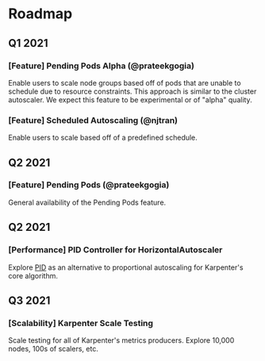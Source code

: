 # Roadmap
## Q1 2021
### [Feature] Pending Pods Alpha (@prateekgogia)
Enable users to scale node groups based off of pods that are unable to schedule due to resource constraints. This approach is similar to the cluster autoscaler. We expect this feature to be experimental or of "alpha" quality.

### [Feature] Scheduled Autoscaling (@njtran)
Enable users to scale based off of a predefined schedule.

## Q2 2021
### [Feature] Pending Pods (@prateekgogia)
General availability of the Pending Pods feature.

## Q2 2021
### [Performance] PID Controller for HorizontalAutoscaler
Explore [PID](https://en.wikipedia.org/wiki/PID_controller) as an alternative to proportional autoscaling for Karpenter's core algorithm.

## Q3 2021
### [Scalability] Karpenter Scale Testing
Scale testing for all of Karpenter's metrics producers. Explore 10,000 nodes, 100s of scalers, etc.
